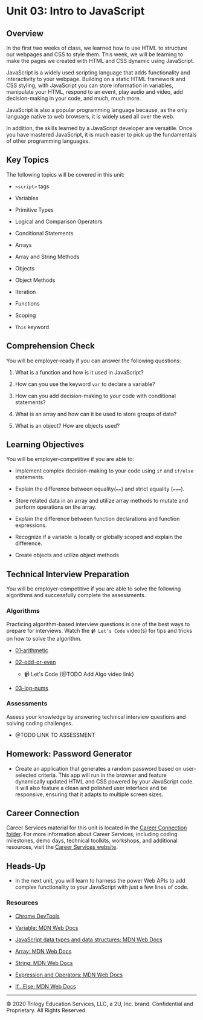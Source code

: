 # Unit 03: Intro to JavaScript

## Overview

In the first two weeks of class, we learned how to use HTML to structure our webpages and CSS to style them. This week, we will be learning to make the pages we created with HTML and CSS dynamic using JavaScript.

JavaScript is a widely used scripting language that adds functionality and interactivity to your webpage. Building on a static HTML framework and CSS styling, with JavaScript you can store information in variables, manipulate your HTML, respond to an event, play audio and video, add decision-making in your code, and much, much more. 

JavaScript is also a popular programming language because, as the only language native to web browsers, it is widely used all over the web. 

In addition, the skills learned by a JavaScript developer are versatile. Once you have mastered JavaScript, it is much easier to pick up the fundamentals of other programming languages. 

## Key Topics

The following topics will be covered in this unit:

 * `<script>` tags

 * Variables

 * Primitive Types
 
 * Logical and Comparison Operators
 
 * Conditional Statements
 
 * Arrays
 
 * Array and String Methods
 
 * Objects
 
 * Object Methods
 
 * Iteration
 
 * Functions
 
 * Scoping 
 
 * `This` keyword
   
## Comprehension Check

You will be employer-ready if you can answer the following questions: 

1. What is a function and how is it used in JavaScript? 

2. How can you use the keyword `var` to declare a variable? 

3. How can you add decision-making to your code with conditional statements? 

4. What is an array and how can it be used to store groups of data?

5. What is an object? How are objects used? 

## Learning Objectives

You will be employer-competitive if you are able to: 

* Implement complex decision-making to your code using `if` and `if/else` statements. 

* Explain the difference between equality(`==`) and strict equality (`===`). 

* Store related data in an array and utilize array methods to mutate and perform operations on the array. 

* Explain the difference between function declarations and function expressions. 

* Recognize if a variable is locally or globally scoped and explain the difference.

* Create objects and utilize object methods 

## Technical Interview Preparation

You will be employer-competitive if you are able to solve the following algorithms and successfully complete the assessments.

### Algorithms

Practicing algorithm-based interview questions is one of the best ways to prepare for interviews. Watch the `📹 Let's Code` video(s) for tips and tricks on how to solve the algorithm.

* [01-arithmetic](03-Algorithms/01-arithmetic)

* [02-odd-or-even](03-Algorithms/02-odd-or-even)

  * 📹 Let's Code {@TODO Add Algo video link}

* [03-log-nums](03-Algorithms/03-log-nums)


### Assessments

Assess your knowledge by answering technical interview questions and solving coding challenges.

* @TODO LINK TO ASSESSMENT

## Homework: Password Generator

* Create an application that generates a random password based on user-selected criteria. This app will run in the browser and feature dynamically updated HTML and CSS powered by your JavaScript code. It will also feature a clean and polished user interface and be responsive, ensuring that it adapts to multiple screen sizes.

## Career Connection

Career Services material for this unit is located in the [Career Connection folder](04-Career-Connection/README.md). For more information about Career Services, including coding milestones, demo days, technical toolkits, workshops, and additional resources, visit the [Career Services website](http://bit.ly/CodingCS).

## Heads-Up

* In the next unit, you will learn to harness the power Web APIs to add complex functionality to your JavaScript with just a few lines of code. 

### Resources

* [Chrome DevTools](https://developers.google.com/web/tools/chrome-devtools/open)

* [Variable: MDN Web Docs](https://developer.mozilla.org/en-US/docs/Glossary/Variable)

* [JavaScript data types and data structures: MDN Web Docs](https://developer.mozilla.org/en-US/docs/Web/JavaScript/Data_structures)

* [Array: MDN Web Docs](https://developer.mozilla.org/en-US/docs/Web/JavaScript/Reference/Global_Objects/Array#Instance_methods)

* [String: MDN Web Docs](https://developer.mozilla.org/en-US/docs/Web/JavaScript/Reference/Global_Objects/String#Instance_methods)

* [Expression and Operators: MDN Web Docs](https://developer.mozilla.org/en-US/docs/Web/JavaScript/Guide/Expressions_and_Operators)

* [If...Else: MDN Web Docs](https://developer.mozilla.org/en-US/docs/Web/JavaScript/Reference/Statements/if...else)

---
© 2020 Trilogy Education Services, LLC, a 2U, Inc. brand. Confidential and Proprietary. All Rights Reserved.
